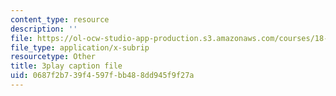 ```yaml
---
content_type: resource
description: ''
file: https://ol-ocw-studio-app-production.s3.amazonaws.com/courses/18-06sc-linear-algebra-fall-2011/0687f2b739f4597fbb488dd945f9f27a_3cMyj8EKFGo.vtt
file_type: application/x-subrip
resourcetype: Other
title: 3play caption file
uid: 0687f2b7-39f4-597f-bb48-8dd945f9f27a
---
```

